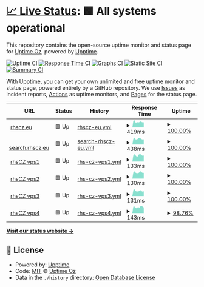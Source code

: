 # [📈 Live Status](https://up.rhscz.eu): <!--live status--> **🟩 All systems operational**

This repository contains the open-source uptime monitor and status page for [Uptime Oz](https://up.rhscz.eu), powered by [Upptime](https://github.com/upptime/upptime).

[![Uptime CI](https://github.com/uptime/uptime/workflows/Uptime%20CI/badge.svg)](https://github.com/uptime/uptime/actions?query=workflow%3A%22Uptime+CI%22)
[![Response Time CI](https://github.com/uptime/uptime/workflows/Response%20Time%20CI/badge.svg)](https://github.com/uptime/uptime/actions?query=workflow%3A%22Response+Time+CI%22)
[![Graphs CI](https://github.com/uptime/uptime/workflows/Graphs%20CI/badge.svg)](https://github.com/uptime/uptime/actions?query=workflow%3A%22Graphs+CI%22)
[![Static Site CI](https://github.com/uptime/uptime/workflows/Static%20Site%20CI/badge.svg)](https://github.com/uptime/uptime/actions?query=workflow%3A%22Static+Site+CI%22)
[![Summary CI](https://github.com/uptime/uptime/workflows/Summary%20CI/badge.svg)](https://github.com/uptime/uptime/actions?query=workflow%3A%22Summary+CI%22)

With [Upptime](https://upptime.js.org), you can get your own unlimited and free uptime monitor and status page, powered entirely by a GitHub repository. We use [Issues](https://github.com/uptime/uptime/issues) as incident reports, [Actions](https://github.com/uptime/uptime/actions) as uptime monitors, and [Pages](https://up.rhscz.eu) for the status page.

<!--start: status pages-->
<!-- This summary is generated by Upptime (https://github.com/upptime/upptime) -->
<!-- Do not edit this manually, your changes will be overwritten -->
<!-- prettier-ignore -->
| URL | Status | History | Response Time | Uptime |
| --- | ------ | ------- | ------------- | ------ |
| <img alt="" src="https://icons.duckduckgo.com/ip3/rhscz.eu.ico" height="13"> [rhscz.eu](https://rhscz.eu) | 🟩 Up | [rhscz-eu.yml](https://github.com/rhsCZ/uptime/commits/HEAD/history/rhscz-eu.yml) | <details><summary><img alt="Response time graph" src="./graphs/rhscz-eu/response-time-week.png" height="20"> 419ms</summary><br><a href="https://up.rhscz.eu/history/rhscz-eu"><img alt="Response time 727" src="https://img.shields.io/endpoint?url=https%3A%2F%2Fraw.githubusercontent.com%2FrhsCZ%2Fuptime%2FHEAD%2Fapi%2Frhscz-eu%2Fresponse-time.json"></a><br><a href="https://up.rhscz.eu/history/rhscz-eu"><img alt="24-hour response time 484" src="https://img.shields.io/endpoint?url=https%3A%2F%2Fraw.githubusercontent.com%2FrhsCZ%2Fuptime%2FHEAD%2Fapi%2Frhscz-eu%2Fresponse-time-day.json"></a><br><a href="https://up.rhscz.eu/history/rhscz-eu"><img alt="7-day response time 419" src="https://img.shields.io/endpoint?url=https%3A%2F%2Fraw.githubusercontent.com%2FrhsCZ%2Fuptime%2FHEAD%2Fapi%2Frhscz-eu%2Fresponse-time-week.json"></a><br><a href="https://up.rhscz.eu/history/rhscz-eu"><img alt="30-day response time 741" src="https://img.shields.io/endpoint?url=https%3A%2F%2Fraw.githubusercontent.com%2FrhsCZ%2Fuptime%2FHEAD%2Fapi%2Frhscz-eu%2Fresponse-time-month.json"></a><br><a href="https://up.rhscz.eu/history/rhscz-eu"><img alt="1-year response time 727" src="https://img.shields.io/endpoint?url=https%3A%2F%2Fraw.githubusercontent.com%2FrhsCZ%2Fuptime%2FHEAD%2Fapi%2Frhscz-eu%2Fresponse-time-year.json"></a></details> | <details><summary><a href="https://up.rhscz.eu/history/rhscz-eu">100.00%</a></summary><a href="https://up.rhscz.eu/history/rhscz-eu"><img alt="All-time uptime 100.00%" src="https://img.shields.io/endpoint?url=https%3A%2F%2Fraw.githubusercontent.com%2FrhsCZ%2Fuptime%2FHEAD%2Fapi%2Frhscz-eu%2Fuptime.json"></a><br><a href="https://up.rhscz.eu/history/rhscz-eu"><img alt="24-hour uptime 100.00%" src="https://img.shields.io/endpoint?url=https%3A%2F%2Fraw.githubusercontent.com%2FrhsCZ%2Fuptime%2FHEAD%2Fapi%2Frhscz-eu%2Fuptime-day.json"></a><br><a href="https://up.rhscz.eu/history/rhscz-eu"><img alt="7-day uptime 100.00%" src="https://img.shields.io/endpoint?url=https%3A%2F%2Fraw.githubusercontent.com%2FrhsCZ%2Fuptime%2FHEAD%2Fapi%2Frhscz-eu%2Fuptime-week.json"></a><br><a href="https://up.rhscz.eu/history/rhscz-eu"><img alt="30-day uptime 100.00%" src="https://img.shields.io/endpoint?url=https%3A%2F%2Fraw.githubusercontent.com%2FrhsCZ%2Fuptime%2FHEAD%2Fapi%2Frhscz-eu%2Fuptime-month.json"></a><br><a href="https://up.rhscz.eu/history/rhscz-eu"><img alt="1-year uptime 100.00%" src="https://img.shields.io/endpoint?url=https%3A%2F%2Fraw.githubusercontent.com%2FrhsCZ%2Fuptime%2FHEAD%2Fapi%2Frhscz-eu%2Fuptime-year.json"></a></details>
| <img alt="" src="https://icons.duckduckgo.com/ip3/search.rhscz.eu.ico" height="13"> [search.rhscz.eu](https://search.rhscz.eu) | 🟩 Up | [search-rhscz-eu.yml](https://github.com/rhsCZ/uptime/commits/HEAD/history/search-rhscz-eu.yml) | <details><summary><img alt="Response time graph" src="./graphs/search-rhscz-eu/response-time-week.png" height="20"> 438ms</summary><br><a href="https://up.rhscz.eu/history/search-rhscz-eu"><img alt="Response time 672" src="https://img.shields.io/endpoint?url=https%3A%2F%2Fraw.githubusercontent.com%2FrhsCZ%2Fuptime%2FHEAD%2Fapi%2Fsearch-rhscz-eu%2Fresponse-time.json"></a><br><a href="https://up.rhscz.eu/history/search-rhscz-eu"><img alt="24-hour response time 476" src="https://img.shields.io/endpoint?url=https%3A%2F%2Fraw.githubusercontent.com%2FrhsCZ%2Fuptime%2FHEAD%2Fapi%2Fsearch-rhscz-eu%2Fresponse-time-day.json"></a><br><a href="https://up.rhscz.eu/history/search-rhscz-eu"><img alt="7-day response time 438" src="https://img.shields.io/endpoint?url=https%3A%2F%2Fraw.githubusercontent.com%2FrhsCZ%2Fuptime%2FHEAD%2Fapi%2Fsearch-rhscz-eu%2Fresponse-time-week.json"></a><br><a href="https://up.rhscz.eu/history/search-rhscz-eu"><img alt="30-day response time 695" src="https://img.shields.io/endpoint?url=https%3A%2F%2Fraw.githubusercontent.com%2FrhsCZ%2Fuptime%2FHEAD%2Fapi%2Fsearch-rhscz-eu%2Fresponse-time-month.json"></a><br><a href="https://up.rhscz.eu/history/search-rhscz-eu"><img alt="1-year response time 672" src="https://img.shields.io/endpoint?url=https%3A%2F%2Fraw.githubusercontent.com%2FrhsCZ%2Fuptime%2FHEAD%2Fapi%2Fsearch-rhscz-eu%2Fresponse-time-year.json"></a></details> | <details><summary><a href="https://up.rhscz.eu/history/search-rhscz-eu">100.00%</a></summary><a href="https://up.rhscz.eu/history/search-rhscz-eu"><img alt="All-time uptime 100.00%" src="https://img.shields.io/endpoint?url=https%3A%2F%2Fraw.githubusercontent.com%2FrhsCZ%2Fuptime%2FHEAD%2Fapi%2Fsearch-rhscz-eu%2Fuptime.json"></a><br><a href="https://up.rhscz.eu/history/search-rhscz-eu"><img alt="24-hour uptime 100.00%" src="https://img.shields.io/endpoint?url=https%3A%2F%2Fraw.githubusercontent.com%2FrhsCZ%2Fuptime%2FHEAD%2Fapi%2Fsearch-rhscz-eu%2Fuptime-day.json"></a><br><a href="https://up.rhscz.eu/history/search-rhscz-eu"><img alt="7-day uptime 100.00%" src="https://img.shields.io/endpoint?url=https%3A%2F%2Fraw.githubusercontent.com%2FrhsCZ%2Fuptime%2FHEAD%2Fapi%2Fsearch-rhscz-eu%2Fuptime-week.json"></a><br><a href="https://up.rhscz.eu/history/search-rhscz-eu"><img alt="30-day uptime 100.00%" src="https://img.shields.io/endpoint?url=https%3A%2F%2Fraw.githubusercontent.com%2FrhsCZ%2Fuptime%2FHEAD%2Fapi%2Fsearch-rhscz-eu%2Fuptime-month.json"></a><br><a href="https://up.rhscz.eu/history/search-rhscz-eu"><img alt="1-year uptime 100.00%" src="https://img.shields.io/endpoint?url=https%3A%2F%2Fraw.githubusercontent.com%2FrhsCZ%2Fuptime%2FHEAD%2Fapi%2Fsearch-rhscz-eu%2Fuptime-year.json"></a></details>
| <img alt="" src="https://icons.duckduckgo.com/ip3/null.ico" height="13"> [rhsCZ vps1](vps.rhscz.eu) | 🟩 Up | [rhs-cz-vps1.yml](https://github.com/rhsCZ/uptime/commits/HEAD/history/rhs-cz-vps1.yml) | <details><summary><img alt="Response time graph" src="./graphs/rhs-cz-vps1/response-time-week.png" height="20"> 133ms</summary><br><a href="https://up.rhscz.eu/history/rhs-cz-vps1"><img alt="Response time 146" src="https://img.shields.io/endpoint?url=https%3A%2F%2Fraw.githubusercontent.com%2FrhsCZ%2Fuptime%2FHEAD%2Fapi%2Frhs-cz-vps1%2Fresponse-time.json"></a><br><a href="https://up.rhscz.eu/history/rhs-cz-vps1"><img alt="24-hour response time 154" src="https://img.shields.io/endpoint?url=https%3A%2F%2Fraw.githubusercontent.com%2FrhsCZ%2Fuptime%2FHEAD%2Fapi%2Frhs-cz-vps1%2Fresponse-time-day.json"></a><br><a href="https://up.rhscz.eu/history/rhs-cz-vps1"><img alt="7-day response time 133" src="https://img.shields.io/endpoint?url=https%3A%2F%2Fraw.githubusercontent.com%2FrhsCZ%2Fuptime%2FHEAD%2Fapi%2Frhs-cz-vps1%2Fresponse-time-week.json"></a><br><a href="https://up.rhscz.eu/history/rhs-cz-vps1"><img alt="30-day response time 147" src="https://img.shields.io/endpoint?url=https%3A%2F%2Fraw.githubusercontent.com%2FrhsCZ%2Fuptime%2FHEAD%2Fapi%2Frhs-cz-vps1%2Fresponse-time-month.json"></a><br><a href="https://up.rhscz.eu/history/rhs-cz-vps1"><img alt="1-year response time 146" src="https://img.shields.io/endpoint?url=https%3A%2F%2Fraw.githubusercontent.com%2FrhsCZ%2Fuptime%2FHEAD%2Fapi%2Frhs-cz-vps1%2Fresponse-time-year.json"></a></details> | <details><summary><a href="https://up.rhscz.eu/history/rhs-cz-vps1">100.00%</a></summary><a href="https://up.rhscz.eu/history/rhs-cz-vps1"><img alt="All-time uptime 100.00%" src="https://img.shields.io/endpoint?url=https%3A%2F%2Fraw.githubusercontent.com%2FrhsCZ%2Fuptime%2FHEAD%2Fapi%2Frhs-cz-vps1%2Fuptime.json"></a><br><a href="https://up.rhscz.eu/history/rhs-cz-vps1"><img alt="24-hour uptime 100.00%" src="https://img.shields.io/endpoint?url=https%3A%2F%2Fraw.githubusercontent.com%2FrhsCZ%2Fuptime%2FHEAD%2Fapi%2Frhs-cz-vps1%2Fuptime-day.json"></a><br><a href="https://up.rhscz.eu/history/rhs-cz-vps1"><img alt="7-day uptime 100.00%" src="https://img.shields.io/endpoint?url=https%3A%2F%2Fraw.githubusercontent.com%2FrhsCZ%2Fuptime%2FHEAD%2Fapi%2Frhs-cz-vps1%2Fuptime-week.json"></a><br><a href="https://up.rhscz.eu/history/rhs-cz-vps1"><img alt="30-day uptime 100.00%" src="https://img.shields.io/endpoint?url=https%3A%2F%2Fraw.githubusercontent.com%2FrhsCZ%2Fuptime%2FHEAD%2Fapi%2Frhs-cz-vps1%2Fuptime-month.json"></a><br><a href="https://up.rhscz.eu/history/rhs-cz-vps1"><img alt="1-year uptime 100.00%" src="https://img.shields.io/endpoint?url=https%3A%2F%2Fraw.githubusercontent.com%2FrhsCZ%2Fuptime%2FHEAD%2Fapi%2Frhs-cz-vps1%2Fuptime-year.json"></a></details>
| <img alt="" src="https://icons.duckduckgo.com/ip3/null.ico" height="13"> [rhsCZ vps2](vps2.rhscz.eu) | 🟩 Up | [rhs-cz-vps2.yml](https://github.com/rhsCZ/uptime/commits/HEAD/history/rhs-cz-vps2.yml) | <details><summary><img alt="Response time graph" src="./graphs/rhs-cz-vps2/response-time-week.png" height="20"> 130ms</summary><br><a href="https://up.rhscz.eu/history/rhs-cz-vps2"><img alt="Response time 166" src="https://img.shields.io/endpoint?url=https%3A%2F%2Fraw.githubusercontent.com%2FrhsCZ%2Fuptime%2FHEAD%2Fapi%2Frhs-cz-vps2%2Fresponse-time.json"></a><br><a href="https://up.rhscz.eu/history/rhs-cz-vps2"><img alt="24-hour response time 154" src="https://img.shields.io/endpoint?url=https%3A%2F%2Fraw.githubusercontent.com%2FrhsCZ%2Fuptime%2FHEAD%2Fapi%2Frhs-cz-vps2%2Fresponse-time-day.json"></a><br><a href="https://up.rhscz.eu/history/rhs-cz-vps2"><img alt="7-day response time 130" src="https://img.shields.io/endpoint?url=https%3A%2F%2Fraw.githubusercontent.com%2FrhsCZ%2Fuptime%2FHEAD%2Fapi%2Frhs-cz-vps2%2Fresponse-time-week.json"></a><br><a href="https://up.rhscz.eu/history/rhs-cz-vps2"><img alt="30-day response time 162" src="https://img.shields.io/endpoint?url=https%3A%2F%2Fraw.githubusercontent.com%2FrhsCZ%2Fuptime%2FHEAD%2Fapi%2Frhs-cz-vps2%2Fresponse-time-month.json"></a><br><a href="https://up.rhscz.eu/history/rhs-cz-vps2"><img alt="1-year response time 166" src="https://img.shields.io/endpoint?url=https%3A%2F%2Fraw.githubusercontent.com%2FrhsCZ%2Fuptime%2FHEAD%2Fapi%2Frhs-cz-vps2%2Fresponse-time-year.json"></a></details> | <details><summary><a href="https://up.rhscz.eu/history/rhs-cz-vps2">100.00%</a></summary><a href="https://up.rhscz.eu/history/rhs-cz-vps2"><img alt="All-time uptime 100.00%" src="https://img.shields.io/endpoint?url=https%3A%2F%2Fraw.githubusercontent.com%2FrhsCZ%2Fuptime%2FHEAD%2Fapi%2Frhs-cz-vps2%2Fuptime.json"></a><br><a href="https://up.rhscz.eu/history/rhs-cz-vps2"><img alt="24-hour uptime 100.00%" src="https://img.shields.io/endpoint?url=https%3A%2F%2Fraw.githubusercontent.com%2FrhsCZ%2Fuptime%2FHEAD%2Fapi%2Frhs-cz-vps2%2Fuptime-day.json"></a><br><a href="https://up.rhscz.eu/history/rhs-cz-vps2"><img alt="7-day uptime 100.00%" src="https://img.shields.io/endpoint?url=https%3A%2F%2Fraw.githubusercontent.com%2FrhsCZ%2Fuptime%2FHEAD%2Fapi%2Frhs-cz-vps2%2Fuptime-week.json"></a><br><a href="https://up.rhscz.eu/history/rhs-cz-vps2"><img alt="30-day uptime 100.00%" src="https://img.shields.io/endpoint?url=https%3A%2F%2Fraw.githubusercontent.com%2FrhsCZ%2Fuptime%2FHEAD%2Fapi%2Frhs-cz-vps2%2Fuptime-month.json"></a><br><a href="https://up.rhscz.eu/history/rhs-cz-vps2"><img alt="1-year uptime 100.00%" src="https://img.shields.io/endpoint?url=https%3A%2F%2Fraw.githubusercontent.com%2FrhsCZ%2Fuptime%2FHEAD%2Fapi%2Frhs-cz-vps2%2Fuptime-year.json"></a></details>
| <img alt="" src="https://icons.duckduckgo.com/ip3/null.ico" height="13"> [rhsCZ vps3](vps3.rhscz.eu) | 🟩 Up | [rhs-cz-vps3.yml](https://github.com/rhsCZ/uptime/commits/HEAD/history/rhs-cz-vps3.yml) | <details><summary><img alt="Response time graph" src="./graphs/rhs-cz-vps3/response-time-week.png" height="20"> 131ms</summary><br><a href="https://up.rhscz.eu/history/rhs-cz-vps3"><img alt="Response time 184" src="https://img.shields.io/endpoint?url=https%3A%2F%2Fraw.githubusercontent.com%2FrhsCZ%2Fuptime%2FHEAD%2Fapi%2Frhs-cz-vps3%2Fresponse-time.json"></a><br><a href="https://up.rhscz.eu/history/rhs-cz-vps3"><img alt="24-hour response time 151" src="https://img.shields.io/endpoint?url=https%3A%2F%2Fraw.githubusercontent.com%2FrhsCZ%2Fuptime%2FHEAD%2Fapi%2Frhs-cz-vps3%2Fresponse-time-day.json"></a><br><a href="https://up.rhscz.eu/history/rhs-cz-vps3"><img alt="7-day response time 131" src="https://img.shields.io/endpoint?url=https%3A%2F%2Fraw.githubusercontent.com%2FrhsCZ%2Fuptime%2FHEAD%2Fapi%2Frhs-cz-vps3%2Fresponse-time-week.json"></a><br><a href="https://up.rhscz.eu/history/rhs-cz-vps3"><img alt="30-day response time 187" src="https://img.shields.io/endpoint?url=https%3A%2F%2Fraw.githubusercontent.com%2FrhsCZ%2Fuptime%2FHEAD%2Fapi%2Frhs-cz-vps3%2Fresponse-time-month.json"></a><br><a href="https://up.rhscz.eu/history/rhs-cz-vps3"><img alt="1-year response time 184" src="https://img.shields.io/endpoint?url=https%3A%2F%2Fraw.githubusercontent.com%2FrhsCZ%2Fuptime%2FHEAD%2Fapi%2Frhs-cz-vps3%2Fresponse-time-year.json"></a></details> | <details><summary><a href="https://up.rhscz.eu/history/rhs-cz-vps3">100.00%</a></summary><a href="https://up.rhscz.eu/history/rhs-cz-vps3"><img alt="All-time uptime 100.00%" src="https://img.shields.io/endpoint?url=https%3A%2F%2Fraw.githubusercontent.com%2FrhsCZ%2Fuptime%2FHEAD%2Fapi%2Frhs-cz-vps3%2Fuptime.json"></a><br><a href="https://up.rhscz.eu/history/rhs-cz-vps3"><img alt="24-hour uptime 100.00%" src="https://img.shields.io/endpoint?url=https%3A%2F%2Fraw.githubusercontent.com%2FrhsCZ%2Fuptime%2FHEAD%2Fapi%2Frhs-cz-vps3%2Fuptime-day.json"></a><br><a href="https://up.rhscz.eu/history/rhs-cz-vps3"><img alt="7-day uptime 100.00%" src="https://img.shields.io/endpoint?url=https%3A%2F%2Fraw.githubusercontent.com%2FrhsCZ%2Fuptime%2FHEAD%2Fapi%2Frhs-cz-vps3%2Fuptime-week.json"></a><br><a href="https://up.rhscz.eu/history/rhs-cz-vps3"><img alt="30-day uptime 100.00%" src="https://img.shields.io/endpoint?url=https%3A%2F%2Fraw.githubusercontent.com%2FrhsCZ%2Fuptime%2FHEAD%2Fapi%2Frhs-cz-vps3%2Fuptime-month.json"></a><br><a href="https://up.rhscz.eu/history/rhs-cz-vps3"><img alt="1-year uptime 100.00%" src="https://img.shields.io/endpoint?url=https%3A%2F%2Fraw.githubusercontent.com%2FrhsCZ%2Fuptime%2FHEAD%2Fapi%2Frhs-cz-vps3%2Fuptime-year.json"></a></details>
| <img alt="" src="https://icons.duckduckgo.com/ip3/null.ico" height="13"> [rhsCZ vps4](vps4.rhscz.eu) | 🟩 Up | [rhs-cz-vps4.yml](https://github.com/rhsCZ/uptime/commits/HEAD/history/rhs-cz-vps4.yml) | <details><summary><img alt="Response time graph" src="./graphs/rhs-cz-vps4/response-time-week.png" height="20"> 143ms</summary><br><a href="https://up.rhscz.eu/history/rhs-cz-vps4"><img alt="Response time 164" src="https://img.shields.io/endpoint?url=https%3A%2F%2Fraw.githubusercontent.com%2FrhsCZ%2Fuptime%2FHEAD%2Fapi%2Frhs-cz-vps4%2Fresponse-time.json"></a><br><a href="https://up.rhscz.eu/history/rhs-cz-vps4"><img alt="24-hour response time 166" src="https://img.shields.io/endpoint?url=https%3A%2F%2Fraw.githubusercontent.com%2FrhsCZ%2Fuptime%2FHEAD%2Fapi%2Frhs-cz-vps4%2Fresponse-time-day.json"></a><br><a href="https://up.rhscz.eu/history/rhs-cz-vps4"><img alt="7-day response time 143" src="https://img.shields.io/endpoint?url=https%3A%2F%2Fraw.githubusercontent.com%2FrhsCZ%2Fuptime%2FHEAD%2Fapi%2Frhs-cz-vps4%2Fresponse-time-week.json"></a><br><a href="https://up.rhscz.eu/history/rhs-cz-vps4"><img alt="30-day response time 165" src="https://img.shields.io/endpoint?url=https%3A%2F%2Fraw.githubusercontent.com%2FrhsCZ%2Fuptime%2FHEAD%2Fapi%2Frhs-cz-vps4%2Fresponse-time-month.json"></a><br><a href="https://up.rhscz.eu/history/rhs-cz-vps4"><img alt="1-year response time 164" src="https://img.shields.io/endpoint?url=https%3A%2F%2Fraw.githubusercontent.com%2FrhsCZ%2Fuptime%2FHEAD%2Fapi%2Frhs-cz-vps4%2Fresponse-time-year.json"></a></details> | <details><summary><a href="https://up.rhscz.eu/history/rhs-cz-vps4">98.76%</a></summary><a href="https://up.rhscz.eu/history/rhs-cz-vps4"><img alt="All-time uptime 99.72%" src="https://img.shields.io/endpoint?url=https%3A%2F%2Fraw.githubusercontent.com%2FrhsCZ%2Fuptime%2FHEAD%2Fapi%2Frhs-cz-vps4%2Fuptime.json"></a><br><a href="https://up.rhscz.eu/history/rhs-cz-vps4"><img alt="24-hour uptime 100.00%" src="https://img.shields.io/endpoint?url=https%3A%2F%2Fraw.githubusercontent.com%2FrhsCZ%2Fuptime%2FHEAD%2Fapi%2Frhs-cz-vps4%2Fuptime-day.json"></a><br><a href="https://up.rhscz.eu/history/rhs-cz-vps4"><img alt="7-day uptime 98.76%" src="https://img.shields.io/endpoint?url=https%3A%2F%2Fraw.githubusercontent.com%2FrhsCZ%2Fuptime%2FHEAD%2Fapi%2Frhs-cz-vps4%2Fuptime-week.json"></a><br><a href="https://up.rhscz.eu/history/rhs-cz-vps4"><img alt="30-day uptime 99.71%" src="https://img.shields.io/endpoint?url=https%3A%2F%2Fraw.githubusercontent.com%2FrhsCZ%2Fuptime%2FHEAD%2Fapi%2Frhs-cz-vps4%2Fuptime-month.json"></a><br><a href="https://up.rhscz.eu/history/rhs-cz-vps4"><img alt="1-year uptime 99.72%" src="https://img.shields.io/endpoint?url=https%3A%2F%2Fraw.githubusercontent.com%2FrhsCZ%2Fuptime%2FHEAD%2Fapi%2Frhs-cz-vps4%2Fuptime-year.json"></a></details>

<!--end: status pages-->

[**Visit our status website →**](https://up.rhscz.eu)

## 📄 License

- Powered by: [Upptime](https://github.com/upptime/upptime)
- Code: [MIT](./LICENSE) © [Uptime Oz](https://up.rhscz.eu)
- Data in the `./history` directory: [Open Database License](https://opendatacommons.org/licenses/odbl/1-0/)

